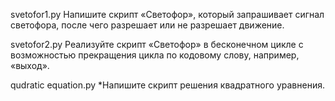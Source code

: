 svetofor1.py
Напишите скрипт «Светофор», который запрашивает сигнал светофора, после чего разрешает или не разрешает движение.

svetofor2.py
Реализуйте скрипт «Светофор» в бесконечном цикле с возможностью прекращения цикла по кодовому слову, например, «выход».

qudratic equation.py
*Напишите скрипт решения квадратного уравнения.

